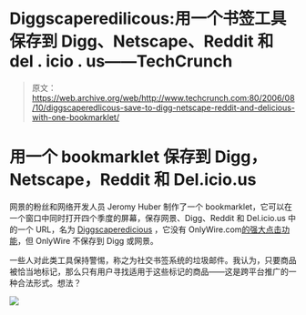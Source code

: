 # Diggscaperedilicous:用一个书签工具保存到 Digg、Netscape、Reddit 和 del . icio . us——TechCrunch

> 原文：<https://web.archive.org/web/http://www.techcrunch.com:80/2006/08/10/diggscaperedlicous-save-to-digg-netscape-reddit-and-delicious-with-one-bookmarklet/>

# 用一个 bookmarklet 保存到 Digg，Netscape，Reddit 和 Del.icio.us

网景的粉丝和网络开发人员 Jeromy Huber 制作了一个 bookmarklet，它可以在一个窗口中同时打开四个季度的屏幕，保存网景、Digg、Reddit 和 Del.icio.us 中的一个 URL，名为 [Diggscaperedicious](https://web.archive.org/web/20220521065901/http://scapethis.wordpress.com/2006/08/10/welcome-redlicious-and-diggscaperedlicous-2/) ，它没有 OnlyWire.com[的强大点击功能](https://web.archive.org/web/20220521065901/http://onlywire.com/)，但 OnlyWire 不保存到 Digg 或网景。

一些人对此类工具保持警惕，称之为社交书签系统的垃圾邮件。我认为，只要商品被恰当地标记，那么只有用户寻找适用于这些标记的商品——这是跨平台推广的一种合法形式。想法？

![](img/b0717f834d3bdb2cd887d194bb5df396.png)